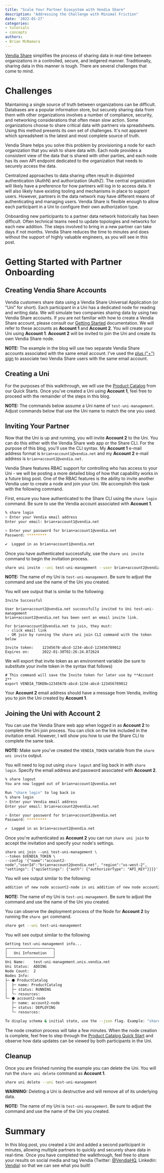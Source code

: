 ```yaml
---
title: "Scale Your Partner Ecosystem with Vendia Share"
description: "Addressing the Challenge with Minimal Friction"
date: '2022-01-27'
categories:
- tutorials
- concepts
authors:
- Brian McNamara
---
```


[Vendia Share](https://www.vendia.net/product) simplifies the process of sharing data in real-time between organizations in a controlled, secure, and ledgered manner. Traditionally, sharing data in this manner is tough. There are several challenges that come to mind.

# Challenges 

Maintaining a single source of truth between organizations can be difficult. Databases are a popular information store, but securely sharing data from them with other organizations involves a number of compliance, security, and networking considerations that often mean slow action. Some organizations choose to share critical data with partners via spreadsheets. Using this method presents its own set of challenges. It's not apparent which spreadsheet is the latest and most complete source of truth.

Vendia Share helps you solve this problem by provisioning a node for each organization that you wish to share data with. Each node provides a consistent view of the data that is shared with other parties, and each node has its own API endpoint dedicated to the organization that needs to securely access the data.

Centralized approaches to data sharing often result in disjointed authentication (AuthN) and authorization (AuthZ). The central organization will likely have a preference for how partners will log in to access data. It will also likely have existing tooling and mechanisms in place to support users. However, partners in the data network may have different means of authenticating and managing users. Vendia Share is flexible enough to allow each participant in a Uni to configure their own authorization type.

Onboarding new participants to a partner data network historically has been difficult. Often technical teams need to update topologies and networks for each new addition. The steps involved to bring in a new partner can take days if not months. Vendia Share reduces the time to minutes and does without the support of highly valuable engineers, as you will see in this post.

# Getting Started with Partner Onboarding

## Creating Vendia Share Accounts

Vendia customers share data using a Vendia Share Universal Application (or "Uni" for short). Each participant in a Uni has a dedicated node for reading and writing data. We will simulate two companies sharing data by using two Vendia Share accounts. If you are not familiar with how to create a Vendia Share account, please consult our [Getting Started](https://www.vendia.net/blog/getting-started-with-vendia-share#creating-an-account) documentation. We will refer to these accounts as **Account 1** and **Account 2**. You will create your Uni using **Account 1**. **Account 2** will be invited to join the Uni and create its own Vendia Share node. 

**NOTE:** The example in the blog will use two separate Vendia Share accounts associated with the same email account. I've used the [plus ("+") sign](https://gmail.googleblog.com/2008/03/2-hidden-ways-to-get-more-from-your.html) to associate two Vendia Share users with the same email account.

## Creating a Uni

For the purposes of this walkthrough, we will use the [Product Catalog](https://www.vendia.net/docs/share/quickstart/simple-product-catalog) from our Quick Starts. Once you've created a Uni using **Account 1**, feel free to proceed with the remainder of the steps in this blog.

**NOTE:** The commands below assume a Uni name of `test-uni-management`. Adjust commands below that use the Uni name to match the one you used.

## Inviting Your Partner

Now that the Uni is up and running, you will invite **Account 2** to the Uni. You can do this either with the Vendia Share web app or the Share CLI. For the purpose of this blog, you'll use the CLI syntax. My **Account 1** e-mail address format is `brian+account1@vendia.net` and my **Account 2** e-mail address is `brian+account2@vendia.net`. 

Vendia Share features RBAC support for controlling who has access to your Uni - we will be posting a more detailed blog of how that capability works in a future blog post. One of the RBAC features is the ability to invite another Vendia user to create a node and join your Uni. We accomplish this task with the following command.

First, ensure you have authenticated to the Share CLI using the `share login` command. Be sure to use the Vendia account associated with **Account 1**.

```bash
% share login
> Enter your Vendia email address
Enter your email: brian+account1@vendia.net

> Enter your password for brian+account1@vendia.net
Password: *********

✔  Logged in as brian+account1@vendia.net

```

Once you have authenticated successfully, use the `share uni invite` command to begin the invitation process.

```bash
share uni invite --uni test-uni-management --user brian+account2@vendia.net
```

**NOTE:** The name of my Uni is `test-uni-management`. Be sure to adjust the command and use the name of the Uni you created.

You will see output that is similar to the following:

```
Invite Successful

User brian+account2@vendia.net successfully invited to Uni test-uni-management
brian+account2@vendia.net has been sent an email invite link.

For brian+account2@vendia.net to join, they must:
 - click email link
 - OR join by running the share uni join CLI command with the token below

Invite token:    12345678-abcd-1234-abcd-123456789012
Expires on:      2022-01-30T02:26:24.872624
```

We will export that invite token as an environment variable (be sure to substitute your invite token in the syntax that follows)

```
# This command will save the Invite token for later use by **Account 2**
export VENDIA_TOKEN=12345678-abcd-1234-abcd-123456789012
```

Your **Account 2** email address should have a message from Vendia, inviting you to join the Uni created by **Account 1**.

## Joining the Uni with Account 2

You can use the Vendia Share web app when logged in as **Account 2** to complete the Uni join process. You can click on the link included in the invitation email. However, I will show you how to use the Share CLI to complete the same task.

**NOTE:** Make sure you've created the `VENDIA_TOKEN` variable from the `share uni invite` output.

You will need to log out using `share logout` and log back in with `share login`. Specify the email address and password associated with **Account 2**.

```bash
% share logout
You are now logged out of brian+account1@vendia.net

Run "share login" to log back in
% share login
> Enter your Vendia email address
Enter your email: brian+account2@vendia.net

> Enter your password for brian+account2@vendia.net
Password: *********

✔  Logged in as brian+account2@vendia.net
```

Once you're authenticated as **Account 2** you can run `share uni join` to accept the invitation and specify your node's settings.

```
share uni join --uni test-uni-management \
--token $VENDIA_TOKEN \
--config '{"name":"account2-node","userId":"brian+account2@vendia.net", "region":"us-west-2", "settings": {"apiSettings": {"auth": {"authorizerType": "API_KEY"}}}}'
```

You will see output similar to the following:

```bash
addition of new node account2-node in uni addition of new node account2-node in uni test-uni-management.unis.vendia.net is now in progress
```

**NOTE:** The name of my Uni is `test-uni-management`. Be sure to adjust the command and use the name of the Uni you created.

You can observe the deployment process of the Node for **Account 2** by running the `share get` command.

```bash
share get --uni test-uni-management
```

You will see output similar to the following

```bash
Getting test-uni-management info...
┌─────────────────────┐
│   Uni Information   │
└─────────────────────┘
Uni Name:    test-uni-management.unis.vendia.net
Uni Status:  ADDING
Node Count:  2
Nodes Info:
├─ ⬢ ProductCatalog
│  ├─ name: ProductCatalog
│  ├─ status: RUNNING
│  └─ resources:
└─ ⬢ account2-node
   ├─ name: account2-node
   ├─ status: DEPLOYING
   └─ resources:

To display schema & initial state, use the --json flag. Example: "share get test-uni-management.unis.vendia.net --json"
```

The node creation process will take a few minutes. When the node creation is complete, feel free to step through the [Product Catalog Quick Start](https://www.vendia.net/docs/share/quickstart/simple-product-catalog#step-3---query-catalog-data) and observe how data updates can be viewed by both participants in the Uni.

## Cleanup

Once you are finished running the example you can delete the Uni. You will run the `share uni delete` command as **Account 1**.

```bash
share uni delete --uni test-uni-management
```

**WARNING:** Deleting a Uni is destructive and will remove all of its underlying data.

**NOTE:** The name of my Uni is `test-uni-management`. Be sure to adjust the command and use the name of the Uni you created.

# Summary

In this blog post, you created a Uni and added a second participant in minutes, allowing multiple partners to quickly and securely share data in real-time. Once you have completed the walkthrough, feel free to share your results on social media and tag Vendia (Twitter: [@VendiaHQ](https://twitter.com/VendiaHQ), Linkedin: [Vendia](https://www.linkedin.com/company/vendiahq/)) so that we can see what you built!

